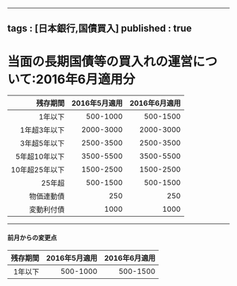 
---
tags : [日本銀行,国債買入]
published : true
---


# 当面の長期国債等の買入れの運営について:2016年6月適用分


<table id = 'amcc' width = '100%'>
 <thead>
  <tr>
   <th style="text-align:right;"> 残存期間 </th>
   <th style="text-align:right;"> 2016年5月適用 </th>
   <th style="text-align:right;"> 2016年6月適用 </th>
  </tr>
 </thead>
<tbody>
  <tr>
   <td style="text-align:right;"> 1年以下 </td>
   <td style="text-align:right;"> 500-1000 </td>
   <td style="text-align:right;"> 500-1500 </td>
  </tr>
  <tr>
   <td style="text-align:right;"> 1年超3年以下 </td>
   <td style="text-align:right;"> 2000-3000 </td>
   <td style="text-align:right;"> 2000-3000 </td>
  </tr>
  <tr>
   <td style="text-align:right;"> 3年超5年以下 </td>
   <td style="text-align:right;"> 2500-3500 </td>
   <td style="text-align:right;"> 2500-3500 </td>
  </tr>
  <tr>
   <td style="text-align:right;"> 5年超10年以下 </td>
   <td style="text-align:right;"> 3500-5500 </td>
   <td style="text-align:right;"> 3500-5500 </td>
  </tr>
  <tr>
   <td style="text-align:right;"> 10年超25年以下 </td>
   <td style="text-align:right;"> 1500-2500 </td>
   <td style="text-align:right;"> 1500-2500 </td>
  </tr>
  <tr>
   <td style="text-align:right;"> 25年超 </td>
   <td style="text-align:right;"> 500-1500 </td>
   <td style="text-align:right;"> 500-1500 </td>
  </tr>
  <tr>
   <td style="text-align:right;"> 物価連動債 </td>
   <td style="text-align:right;"> 250 </td>
   <td style="text-align:right;"> 250 </td>
  </tr>
  <tr>
   <td style="text-align:right;"> 変動利付債 </td>
   <td style="text-align:right;"> 1000 </td>
   <td style="text-align:right;"> 1000 </td>
  </tr>
</tbody>
</table>

***


#### 前月からの変更点


<table id = 'amcc' width = '100%'>
 <thead>
  <tr>
   <th style="text-align:right;"> 残存期間 </th>
   <th style="text-align:right;"> 2016年5月適用 </th>
   <th style="text-align:right;"> 2016年6月適用 </th>
  </tr>
 </thead>
<tbody>
  <tr>
   <td style="text-align:right;"> 1年以下 </td>
   <td style="text-align:right;"> 500-1000 </td>
   <td style="text-align:right;"> 500-1500 </td>
  </tr>
</tbody>
</table>

